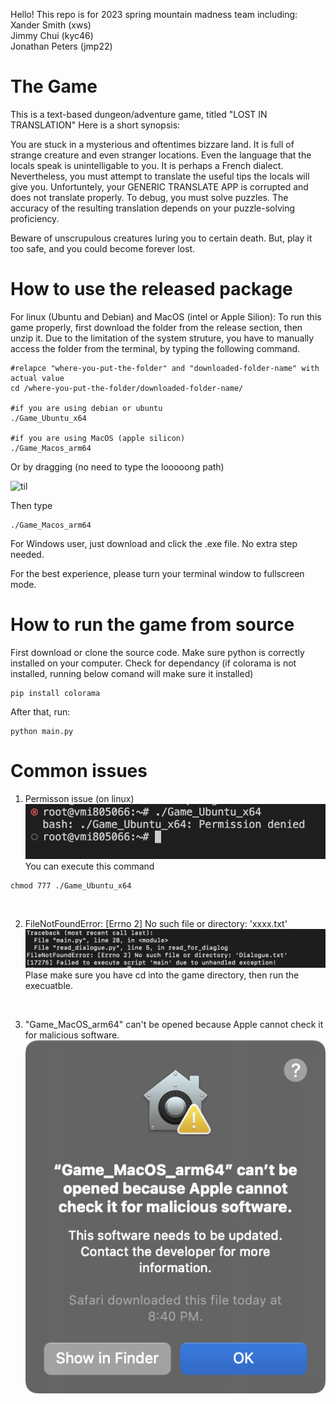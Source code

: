 <p>Hello! This repo is for 2023 spring mountain madness team including: <br>  
Xander Smith (xws)<br>  
Jimmy Chui (kyc46)<br>  
Jonathan Peters (jmp22) <br>  
</p>

# The Game

<p>
This is a text-based dungeon/adventure game, titled "LOST IN TRANSLATION"
Here is a short synopsis:
  
You are stuck in a mysterious and oftentimes bizzare land. It is full of strange creature and even stranger locations. Even the language that the locals speak is unintelligable to you. It is perhaps a French dialect. Nevertheless, you must attempt to translate the useful tips the locals will give you. Unfortuntely, your GENERIC TRANSLATE APP is corrupted and does not translate properly. To debug, you must solve puzzles. The accuracy of the resulting translation depends on your puzzle-solving proficiency. 

Beware of unscrupulous creatures luring you to certain death. But, play it too safe, and you could become forever lost.


</p>

# How to use the released package

<p>
  
For linux (Ubuntu and Debian) and MacOS (intel or Apple Silion):
To run this game properly, first download the folder from the release section, then unzip it. Due to the limitation of the system struture, you have to     manually access the folder from the terminal, by typing the following command.
    
    #relapce "where-you-put-the-folder" and "downloaded-folder-name" with actual value
    cd /where-you-put-the-folder/downloaded-folder-name/

    #if you are using debian or ubuntu
    ./Game_Ubuntu_x64

    #if you are using MacOS (apple silicon)
    ./Game_Macos_arm64
  

  Or by dragging (no need to type the looooong path)
  
  ![til](./assets/drag_example.gif)
  
  Then type
  
  ```
  ./Game_Macos_arm64
  ```
 
  
For Windows user, just download and click the .exe file. No extra step needed.
 
For the best experience, please turn your terminal window to fullscreen mode.
 
</p>

# How to run the game from source

<p>
  
First download or clone the source code. Make sure python is correctly installed on your computer.
Check for dependancy (if colorama is not installed, running below comand will make sure it installed)
```
pip install colorama
```
After that, run:
```
python main.py
```
  

</p>

# Common issues

<p>

1. Permisson issue (on linux) </br>
![til](./assets/permission_issue.png)</br>
You can execute this command
```
chmod 777 ./Game_Ubuntu_x64
``` 
</br>

2. FileNotFoundError: [Errno 2] No such file or directory: 'xxxx.txt'
![til](./assets/directoy_issue.png)</br>
Plase make sure you have cd into the game directory, then run the execuatble.
</br>

3. "Game_MacOS_arm64" can't be opened because Apple cannot check it for malicious software. </br>
![til](./assets/malicious_software.png)</br>
